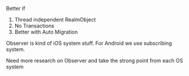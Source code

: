 Better if

1. Thread independent RealmObject
2. No Transactions
3. Better with Auto Migration

Observer is kind of iOS system stuff.
For Android we use subscribing system.

Need more research on Observer and take the strong point from each OS system
